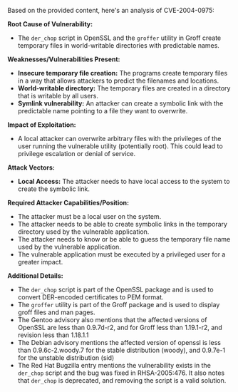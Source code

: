 Based on the provided content, here's an analysis of CVE-2004-0975:

**Root Cause of Vulnerability:**

*   The `der_chop` script in OpenSSL and the `groffer` utility in Groff create temporary files in world-writable directories with predictable names.

**Weaknesses/Vulnerabilities Present:**

*   **Insecure temporary file creation:** The programs create temporary files in a way that allows attackers to predict the filenames and locations.
*   **World-writable directory:** The temporary files are created in a directory that is writable by all users.
*   **Symlink vulnerability:** An attacker can create a symbolic link with the predictable name pointing to a file they want to overwrite.

**Impact of Exploitation:**

*   A local attacker can overwrite arbitrary files with the privileges of the user running the vulnerable utility (potentially root). This could lead to privilege escalation or denial of service.

**Attack Vectors:**

*   **Local Access:** The attacker needs to have local access to the system to create the symbolic link.

**Required Attacker Capabilities/Position:**

*   The attacker must be a local user on the system.
*   The attacker needs to be able to create symbolic links in the temporary directory used by the vulnerable application.
*   The attacker needs to know or be able to guess the temporary file name used by the vulnerable application.
*   The vulnerable application must be executed by a privileged user for a greater impact.

**Additional Details:**

*   The `der_chop` script is part of the OpenSSL package and is used to convert DER-encoded certificates to PEM format.
*   The `groffer` utility is part of the Groff package and is used to display groff files and man pages.
*   The Gentoo advisory also mentions that the affected versions of OpenSSL are less than 0.9.7d-r2, and for Groff less than 1.19.1-r2, and revision less than 1.18.1.1
*   The Debian advisory mentions the affected version of openssl is less than 0.9.6c-2.woody.7 for the stable distribution (woody), and 0.9.7e-1 for the unstable distribution (sid)
*   The Red Hat Bugzilla entry mentions the vulnerability exists in the `der_chop` script and the bug was fixed in RHSA-2005:476. It also notes that `der_chop` is deprecated, and removing the script is a valid solution.